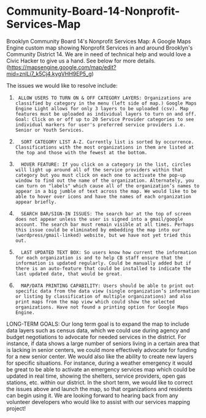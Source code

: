 Community-Board-14-Nonprofit-Services-Map
===

Brooklyn Community Board 14's Nonprofit Services Map: A Google Maps Engine custom map showing Nonprofit Services in and around Brooklyn's Community District 14.  We are in need of technical help and would love a Civic Hacker to give us a hand. See below for more details. (https://mapsengine.google.com/map/edit?mid=znlLi7_k5Cj4.kygVHH9EP5_g)

The issues we would like to resolve include:
 
1.      ALLOW USERS TO TURN ON & OFF CATEGORY LAYERS: Organizations are classified by category in the menu (left side of map.) Google Maps Engine Light allows for only 3 layers to be uploaded (csv). Map features must be uploaded as individual layers to turn on and off. Goal: Click on or off up to 20 Service Provider categories to see individual markers for user's preferred service providers i.e. Senior or Youth Services.
2.       SORT CATEGORY LIST A-Z. Currently list is sorted by occurrence. Classifications with the most organizations in them are listed at the top and those with the fewest at the bottom.
3.       HOVER FEATURE: If you click on a category in the list, circles will light up around all of the service providers within that category but you must click on each one to activate the pop-up window to find out the name of the organization. Alternately, you can turn on "labels" which cause all of the organization’s names to appear in a big jumble of text across the map. We would like to be able to hover over icons and have the names of each organization appear briefly.
4.       SEARCH BAR/SIGN-IN ISSUES: The search bar at the top of screen does not appear unless the user is signed into a gmail/google account. The search bar must remain visible at all times. Perhaps this issue could be eliminated by embedding the map into our (wordpress/gmail-linked) website, but we have not yet tried this out.
5.       LAST UPDATED TEXT BOX: So users know how current the information for each organization is and to help CB staff ensure that the information is updated regularly. Could be manually added but if there is an auto-feature that could be installed to indicate the last updated date, that would be great.
6.       MAP/DATA PRINTING CAPABILITY: Users should be able to print out specific data from the data view (single organization’s information or listing by classification of multiple organizations) and also print maps from the map view which could show the selected organizations. Have not found a printing option for Google Maps Engine.

LONG-TERM GOALS: Our long term goal is to expand the map to include data layers such as census data, which we could use during agency and budget negotiations to advocate for needed services in the district. For instance, if data shows a large number of seniors living in a certain area that is lacking in senior centers, we could more effectively advocate for funding for a new senior center. We would also like the ability to create new layers for specific situations. For instance, during a weather emergency it would be great to be able to activate an emergency services map which could be updated in real time, showing the shelters, service providers, open gas stations, etc. within our district. In the short term, we would like to correct the issues above and launch the map, so that organizations and residents can begin using it.  We are looking forward to hearing back from any volunteer developers who would like to assist with our services mapping project!



